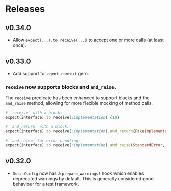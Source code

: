 # Releases

## v0.34.0

  - Allow `expect(...).to receive(...)` to accept one or more calls (at least once).

## v0.33.0

  - Add support for `agent-context` gem.

### `receive` now supports blocks and `and_raise`.

The `receive` predicate has been enhanced to support blocks and the `and_raise` method, allowing for more flexible mocking of method calls.

``` ruby
# `receive` with a block:
expect(interface).to receive(:implementation) {10}

# `and_return` with a block:
expect(interface).to receive(:implementation).and_return{FakeImplementation.new}

# `and_raise` for error handling:
expect(interface).to receive(:implementation).and_raise(StandardError, "An error occurred")
```

## v0.32.0

  - `Sus::Config` now has a `prepare_warnings!` hook which enables deprecated warnings by default. This is generally considered good behaviour for a test framework.
